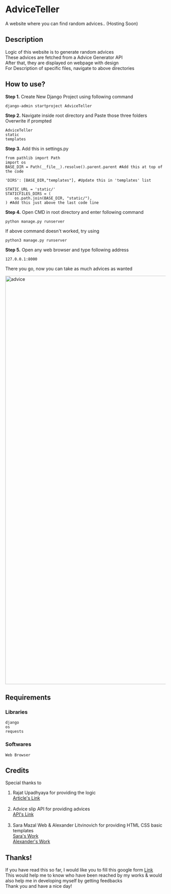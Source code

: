 # AdviceTeller
A website where you can find random advices.. (Hosting Soon)


## Description
Logic of this website is to generate random advices <br>
These advices are fetched from a Advice Generator API <br>
After that, they are displayed on webpage with design <br>
For Description of specific files, navigate to above directories


## How to use?
<b>Step 1.</b> Create New Django Project using following command <br>
```
django-admin startproject AdviceTeller
```
<b>Step 2.</b> Navigate inside root directory and Paste those three folders<br>Overwrite if prompted <br>
```
AdviceTeller
static
templates
```
<b>Step 3.</b> Add this in settings.py <br>
```
from pathlib import Path
import os
BASE_DIR = Path(__file__).resolve().parent.parent #Add this at top of the code

'DIRS': [BASE_DIR,"templates"], #Update this in 'templates' list

STATIC_URL = 'static/'
STATICFILES_DIRS = (
    os.path.join(BASE_DIR, "static/"),
) #Add this just above the last code line
```
<b>Step 4.</b> Open CMD in root directory and enter following command <br>
```
python manage.py runserver
```
If above command doesn't worked, try using
```
python3 manage.py runserver
```
<b>Step 5.</b> Open any web browser and type following address
```
127.0.0.1:8000
```
There you go, now you can take as much advices as wanted

<img width="1280" alt="advice" src="https://user-images.githubusercontent.com/111577600/213755710-a6d5f88b-0e3f-4a4a-be90-a6a9be1b0ede.png">

## Requirements
### Libraries
```
django
os
requests
```
### Softwares
```
Web Browser
```


## Credits
Special thanks to
1. Rajat Upadhyaya
for providing the logic<br>
[Article's Link](https://python.plainenglish.io/make-your-advice-generator-using-python-46a811e9d44d)<br><br>
2. Advice slip API
for providing advices<br>
[API's Link](https://api.adviceslip.com/advice)<br><br>
3. Sara Mazal Web & Alexander Litvinovich
for providing HTML CSS basic templates<br>
[Sara's Work](https://codepen.io/Saramazal/pen/LYyywNb)<br>
[Alexander's Work](https://codepen.io/ale_litvinovich/pen/YzzXQGP)


## Thanks!
If you have read this so far, I would like you to fill this google form [Link](https://forms.gle/6C6JFL56VazfwErm6)<br>
This would help me to know who have been reached by my works & would also help me in developing myself by getting feedbacks<br>
Thank you and have a nice day!
